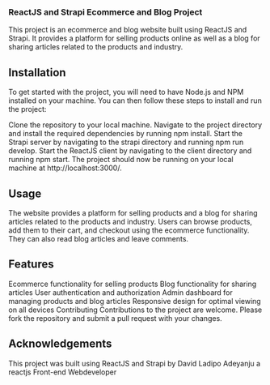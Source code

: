 <!-- # btcwebsite -->

### ReactJS and Strapi Ecommerce and Blog Project

This project is an ecommerce and blog website built using ReactJS and Strapi. It provides a platform for selling products online as well as a blog for sharing articles related to the products and industry.

## Installation

To get started with the project, you will need to have Node.js and NPM installed on your machine. You can then follow these steps to install and run the project:

Clone the repository to your local machine.
Navigate to the project directory and install the required dependencies by running npm install.
Start the Strapi server by navigating to the strapi directory and running npm run develop.
Start the ReactJS client by navigating to the client directory and running npm start.
The project should now be running on your local machine at http://localhost:3000/.

## Usage

The website provides a platform for selling products and a blog for sharing articles related to the products and industry. Users can browse products, add them to their cart, and checkout using the ecommerce functionality. They can also read blog articles and leave comments.

## Features

Ecommerce functionality for selling products
Blog functionality for sharing articles
User authentication and authorization
Admin dashboard for managing products and blog articles
Responsive design for optimal viewing on all devices
Contributing
Contributions to the project are welcome. Please fork the repository and submit a pull request with your changes.

## Acknowledgements

This project was built using ReactJS and Strapi by David Ladipo Adeyanju a reactjs Front-end Webdeveloper
